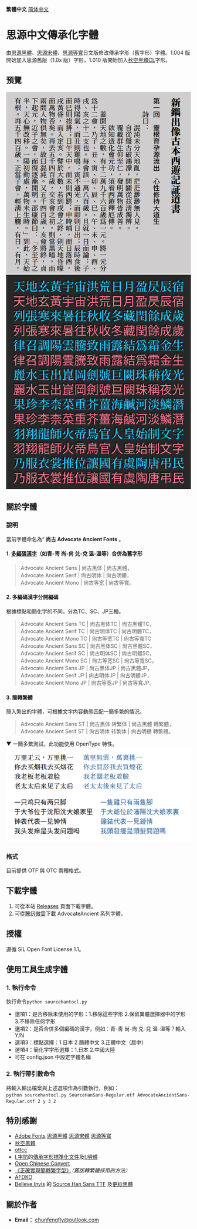 **繁體中文** [简体中文](./README-SC.md#思源中文传承化字体)

# 思源中文傳承化字體
由[思源黑體](https://github.com/adobe-fonts/source-han-sans)、[思源宋體](https://github.com/adobe-fonts/source-han-serif)、[思源等寬](https://github.com/adobe-fonts/source-han-mono)日文版修改傳承字形（舊字形）字體。1.004 版開始加入思源舊版（1.0x 版）字形，1.010 版開始加入[秋空󠄁黑體CL](https://github.com/ChiuMing-Neko/ChiuKongGothic)字形。

## 預覽
![image](./pic/aa0001.png)  
![image](./pic/Pic0002.jpg)  
## 關於字體
### 說明
當前字體命名為“ **尚古 Advocate Ancient Fonts** 。
#### 1. [多編碼漢字](./main/mulcodechar.txt)（如青-靑 尚-尙 兑-兌 温-溫等）合併為舊字形
> Advocate Ancient Sans | 尙古黑体 | 尙古黑體，<br />
> Advocate Ancient Serif | 尙古明体 | 尙古明體，<br />
> Advocate Ancient Mono | 尙古等宽 | 尙古等寬。<br />
#### 2. 多編碼漢字分開編碼
根據標點和簡化字的不同，分為TC、SC、JP三種。<br />
> Advocate Ancient Sans TC | 尙古黑体TC | 尙古黑體TC，<br />
> Advocate Ancient Serif TC | 尙古明体TC | 尙古明體TC，<br />
> Advocate Ancient Mono TC | 尙古等宽TC | 尙古等寬TC<br />
> Advocate Ancient Sans SC | 尙古黑体SC | 尙古黑體SC，<br />
> Advocate Ancient Serif SC | 尙古明体SC | 尙古明體SC，<br />
> Advocate Ancient Mono SC | 尙古等宽SC | 尙古等寬SC，<br />
> Advocate Ancient Sans JP | 尙古黑体JP | 尙古黑體JP，<br />
> Advocate Ancient Serif JP | 尙古明体JP | 尙古明體JP，<br />
> Advocate Ancient Mono JP | 尙古等宽JP | 尙古等寬JP。<br />
#### 3. 簡轉繁體
簡入繁出的字體，可根據文字内容動態匹配一簡多繁的情況。
> Advocate Ancient Sans ST | 尙古黑体 转繁体 | 尙古黑體 轉繁體，<br />
> Advocate Ancient Serif ST | 尙古明体 转繁体 | 尙古明體 轉繁體。<br />

▼ 一簡多繁測試，此功能使用 OpenType 特性。<br />
![image](./pic/FANTI1.png)  
![image](./pic/FANTI2.png)  
### 格式
目前提供 OTF 與 OTC 兩種格式。

## 下載字體
1. 可從本站 [Releases](https://github.com/GuiWonder/SourceHanToClassic/releases) 頁面下載字體。
2. 可從[騰訊微雲](https://share.weiyun.com/VEoOc5xK)下載 AdvocateAncient 系列字體。
## 授權
遵循 SIL Open Font License 1.1。
## 使用工具生成字體
### 1. 執行命令
執行命令`python sourcehantocl.py`
* 選項1：是否移除未使用的字形：1.移除這些字形 2.保留異體選擇器中的字形 3.不移除任何字形
* 選項2：是否合併多個編碼的漢字，例如：青-靑 尚-尙 兑-兌 温-溫等？輸入Y/N
* 選項3：標點選擇：1.日本 2.簡體中文 3.正體中文（居中）
* 選項4：簡化字字形選擇：1.日本 2.中國大陸
* 可在 config.json 中設定字體名稱
### 2. 執行帶引數命令
將輸入輸出檔案與上述選項作為引數執行，例如：<br /> 
`python sourcehantocl.py SourceHanSans-Regular.otf AdvocateAncientSans-Regular.otf 2 y 3 2`<br />

## 特別感謝
* [Adobe Fonts](https://github.com/adobe-fonts) [思源黑體](https://github.com/adobe-fonts/source-han-sans) [思源宋體](https://github.com/adobe-fonts/source-han-serif) [思源等寬](https://github.com/adobe-fonts/source-han-mono)
* [秋空󠄁黑體](https://github.com/ChiuMing-Neko/ChiuKongGothic)
* [otfcc](https://github.com/caryll/otfcc)
* [I.字坊](https://github.com/ichitenfont)的[傳承字形標準化文件](https://github.com/ichitenfont/inheritedglyphs)及[I.明體](https://github.com/ichitenfont/I.Ming)
* [Open Chinese Convert](https://github.com/BYVoid/OpenCC) 
* [《正確實現簡轉繁字型》](https://ayaka.shn.hk/s2tfont/hant/)*（舊版轉繁體採用的方法）*
* [AFDKO](https://github.com/adobe-type-tools/afdko/)
* [Belleve Invis](https://github.com/be5invis) 的 [Source Han Sans TTF](https://github.com/be5invis/source-han-sans-ttf) 及[更紗黑體](https://github.com/be5invis/Sarasa-Gothic)
## 關於作者
- **Email：** chunfengfly@outlook.com
